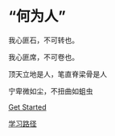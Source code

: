 # **“何为人”**

我心匪石，不可转也。

我心匪席，不可卷也。

顶天立地是人，笔直脊梁骨是人

宁卑微如尘，不扭曲如蛆虫

[Get Started](#知识与你分享)

[学习路径](#知识与你分享)

<!--[个人博客](https://chenxi2333.github.io/) -->
<!--[学习记录](https://952767991s-organization.gitbook.io/learning-record/) -->

